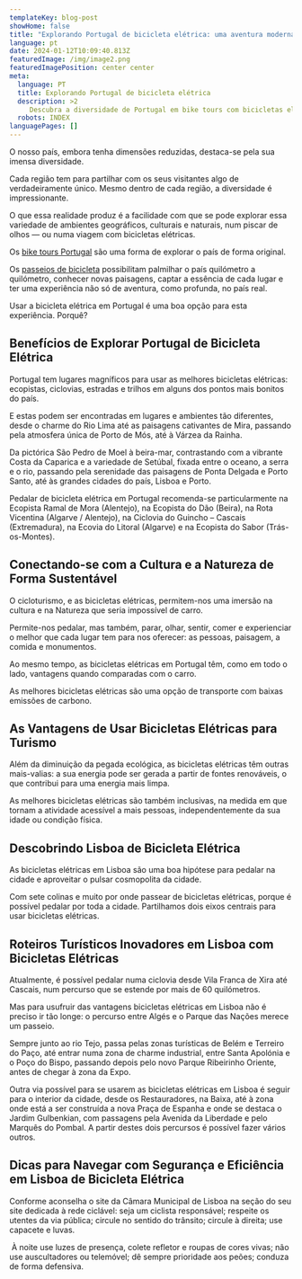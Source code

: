 ```yaml
---
templateKey: blog-post
showHome: false
title: "Explorando Portugal de bicicleta elétrica: uma aventura moderna"
language: pt
date: 2024-01-12T10:09:40.813Z
featuredImage: /img/image2.png
featuredImagePosition: center center
meta:
  language: PT
  title: Explorando Portugal de bicicleta elétrica
  description: >2
     Descubra a diversidade de Portugal em bike tours com bicicletas elétricas. Conecte-se com cultura e natureza de forma sustentável. Explore Lisboa de bicicleta elétrica.
  robots: INDEX
languagePages: []
---
```

O nosso país, embora tenha dimensões reduzidas, destaca-se pela sua imensa diversidade. 

Cada região tem para partilhar com os seus visitantes algo de verdadeiramente único. Mesmo dentro de cada região, a diversidade é impressionante. 

O que essa realidade produz é a facilidade com que se pode explorar essa variedade de ambientes geográficos, culturais e naturais, num piscar de olhos — ou numa viagem com bicicletas elétricas. 

Os [bike tours Portugal](https://topbiketoursportugal.com/) são uma forma de explorar o país de forma original. 

Os [passeios de bicicleta](https://topbiketoursportugal.com/) possibilitam palmilhar o país quilómetro a quilómetro, conhecer novas paisagens, captar a essência de cada lugar e ter uma experiência não só de aventura, como profunda, no país real. 

Usar a bicicleta elétrica em Portugal é uma boa opção para esta experiência. Porquê?



## Benefícios de Explorar Portugal de Bicicleta Elétrica

Portugal tem lugares magníficos para usar as melhores bicicletas elétricas: ecopistas, ciclovias, estradas e trilhos em alguns dos pontos mais bonitos do país. 

E estas podem ser encontradas em lugares e ambientes tão diferentes, desde o charme do Rio Lima até as paisagens cativantes de Mira, passando pela atmosfera única de Porto de Mós, até à Várzea da Rainha. 

Da pictórica São Pedro de Moel à beira-mar, contrastando com a vibrante Costa da Caparica e a variedade de Setúbal, fixada entre o oceano, a serra e o rio, passando pela serenidade das paisagens de Ponta Delgada e Porto Santo, até às grandes cidades do país, Lisboa e Porto. 

Pedalar de bicicleta elétrica em Portugal recomenda-se particularmente na Ecopista Ramal de Mora (Alentejo), na Ecopista do Dão (Beira), na Rota Vicentina (Algarve / Alentejo), na Ciclovia do Guincho – Cascais (Extremadura), na Ecovia do Litoral (Algarve) e na Ecopista do Sabor (Trás-os-Montes).



## Conectando-se com a Cultura e a Natureza de Forma Sustentável

O cicloturismo, e as bicicletas elétricas, permitem-nos uma imersão na cultura e na Natureza que seria impossível de carro. 

Permite-nos pedalar, mas também, parar, olhar, sentir, comer e experienciar o melhor que cada lugar tem para nos oferecer: as pessoas, paisagem, a comida e monumentos. 

Ao mesmo tempo, as bicicletas elétricas em Portugal têm, como em todo o lado, vantagens quando comparadas com o carro. 

As melhores bicicletas elétricas são uma opção de transporte com baixas emissões de carbono. 



## As Vantagens de Usar Bicicletas Elétricas para Turismo

Além da diminuição da pegada ecológica, as bicicletas elétricas têm outras mais-valias: a sua energia pode ser gerada a partir de fontes renováveis, o que contribui para uma energia mais limpa. 

As melhores bicicletas elétricas são também inclusivas, na medida em que tornam a atividade acessível a mais pessoas, independentemente da sua idade ou condição física. 



## Descobrindo Lisboa de Bicicleta Elétrica

As bicicletas elétricas em Lisboa são uma boa hipótese para pedalar na cidade e aproveitar o pulsar cosmopolita da cidade. 

Com sete colinas e muito por onde passear de bicicletas elétricas, porque é possível pedalar por toda a cidade. Partilhamos dois eixos centrais para usar bicicletas elétricas. 



## Roteiros Turísticos Inovadores em Lisboa com Bicicletas Elétricas

Atualmente, é possível pedalar numa ciclovia desde Vila Franca de Xira até Cascais, num percurso que se estende por mais de 60 quilómetros. 

Mas para usufruir das vantagens bicicletas elétricas em Lisboa não é preciso ir tão longe: o percurso entre Algés e o Parque das Nações merece um passeio. 

Sempre junto ao rio Tejo, passa pelas zonas turísticas de Belém e Terreiro do Paço, até entrar numa zona de charme industrial, entre Santa Apolónia e o Poço do Bispo, passando depois pelo novo Parque Ribeirinho Oriente, antes de chegar à zona da Expo.

Outra via possível para se usarem as bicicletas elétricas em Lisboa é seguir para o interior da cidade, desde os Restauradores, na Baixa, até à zona onde está a ser construída a nova Praça de Espanha e onde se destaca o Jardim Gulbenkian, com passagens pela Avenida da Liberdade e pelo Marquês do Pombal. A partir destes dois percursos é possível fazer vários outros. 



## Dicas para Navegar com Segurança e Eficiência em Lisboa de Bicicleta Elétrica

Conforme aconselha o site da Câmara Municipal de Lisboa na seção do seu site dedicada à rede ciclável: seja um ciclista responsável; respeite os utentes da via pública; circule no sentido do trânsito; circule à direita; use capacete e luvas.

 À noite use luzes de presença, colete refletor e roupas de cores vivas; não use auscultadores ou telemóvel; dê sempre prioridade aos peões; conduza de forma defensiva.